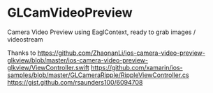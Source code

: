 # GLCamVideoPreview
Camera Video Preview using EaglContext, ready to grab images / videostream

Thanks to 
        https://github.com/ZhaonanLi/ios-camera-video-preview-glkview/blob/master/ios-camera-video-preview-glkview/ViewController.swift
        https://github.com/xamarin/ios-samples/blob/master/GLCameraRipple/RippleViewController.cs
        https://gist.github.com/rsaunders100/6094708
